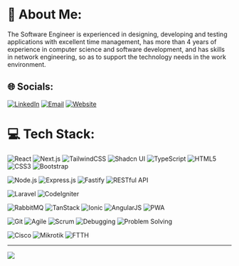 # 💫 About Me:
The Software Engineer is experienced in designing, developing and testing applications with excellent time management, has more than 4 years of experience in computer science and software development, and has skills in network engineering, so as to support the technology needs in the work environment.

## 🌐 Socials:
[![LinkedIn](https://img.shields.io/badge/LinkedIn-%230077B5.svg?logo=linkedin&logoColor=white)](https://www.linkedin.com/in/diaz-djuliansyah-8343b9220/)
[![Email](https://img.shields.io/badge/Email-diazdjul19@gmail.com-D14836?style=flat&logo=gmail&logoColor=white)](mailto:diazdjul19@gmail.com)
[![Website](https://img.shields.io/badge/Website-diazdjul19.github.io-%23000000?style=flat&logo=firefox&logoColor=white)](https://diazdjul19.github.io)


# 💻 Tech Stack:
![React](https://img.shields.io/badge/react-%2320232a.svg?style=flat&logo=react&logoColor=%2361DAFB)
![Next.js](https://img.shields.io/badge/next.js-%23000000.svg?style=flat&logo=nextdotjs&logoColor=white)
![TailwindCSS](https://img.shields.io/badge/tailwindcss-%2338B2AC.svg?style=flat&logo=tailwind-css&logoColor=white)
![Shadcn UI](https://img.shields.io/badge/Shadcn_UI-%23000000.svg?style=flat&logo=vercel&logoColor=white)
![TypeScript](https://img.shields.io/badge/typescript-%23007ACC.svg?style=flat&logo=typescript&logoColor=white)
![HTML5](https://img.shields.io/badge/html5-%23E34F26.svg?style=flat&logo=html5&logoColor=white)
![CSS3](https://img.shields.io/badge/css3-%231572B6.svg?style=flat&logo=css3&logoColor=white)
![Bootstrap](https://img.shields.io/badge/bootstrap-%23563D7C.svg?style=flat&logo=bootstrap&logoColor=white)

![Node.js](https://img.shields.io/badge/node.js-%23339933.svg?style=flat&logo=nodedotjs&logoColor=white)
![Express.js](https://img.shields.io/badge/express.js-%23404d59.svg?style=flat&logo=express&logoColor=white)
![Fastify](https://img.shields.io/badge/fastify-%23000000.svg?style=flat&logo=fastify&logoColor=white)
![RESTful API](https://img.shields.io/badge/REST-API-%23000000.svg?style=flat)

![Laravel](https://img.shields.io/badge/laravel-%23FF2D20.svg?style=flat&logo=laravel&logoColor=white)
![CodeIgniter](https://img.shields.io/badge/codeigniter-%23EF4223.svg?style=flat&logo=codeigniter&logoColor=white)

![RabbitMQ](https://img.shields.io/badge/rabbitmq-%23FF6600.svg?style=flat&logo=rabbitmq&logoColor=white)
![TanStack](https://img.shields.io/badge/TanStack-%23FF0080.svg?style=flat&logo=tanstack&logoColor=white)
![Ionic](https://img.shields.io/badge/ionic-%234A8AF4.svg?style=flat&logo=ionic&logoColor=white)
![AngularJS](https://img.shields.io/badge/angularjs-%23E23237.svg?style=flat&logo=angularjs&logoColor=white)
![PWA](https://img.shields.io/badge/pwa-%23000000.svg?style=flat&logo=pwa&logoColor=white)

![Git](https://img.shields.io/badge/git-%23F05032.svg?style=flat&logo=git&logoColor=white)
![Agile](https://img.shields.io/badge/agile-%230087C6.svg?style=flat)
![Scrum](https://img.shields.io/badge/scrum-%230087C6.svg?style=flat)
![Debugging](https://img.shields.io/badge/debugging-%23F7DF1E.svg?style=flat)
![Problem Solving](https://img.shields.io/badge/problem--solving-%23000000.svg?style=flat)

![Cisco](https://img.shields.io/badge/Cisco-%230073B6.svg?style=flat&logo=cisco&logoColor=white)
![Mikrotik](https://img.shields.io/badge/mikrotik-%230099CC.svg?style=flat)
![FTTH](https://img.shields.io/badge/FTTH-%23000000.svg?style=flat)

---
[![](https://visitcount.itsvg.in/api?id=diazdjul19&icon=0&color=6)](https://visitcount.itsvg.in)
